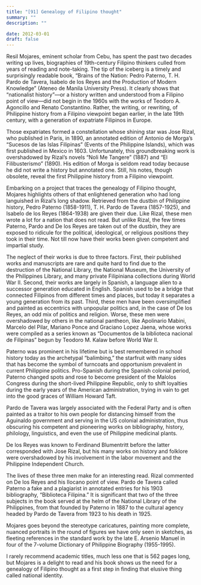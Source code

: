 ```yaml
---
title: "[91] Genealogy of Filipino thought"
summary: ""
description: ""

date: 2012-03-01
draft: false
---
```


Resil Mojares, eminent scholar from Cebu, has spent the past two decades writing up lives, biographies of 19th-century Filipino thinkers culled from years of reading and note-taking. The tip of the iceberg is a timely and surprisingly readable book, “Brains of the Nation: Pedro Paterno, T. H. Pardo de Tavera, Isabelo de los Reyes and the Production of Modern Knowledge” (Ateneo de Manila University Press). It clearly shows that “nationalist history”—or a history written and understood from a Filipino point of view—did not begin in the 1960s with the works of Teodoro A. Agoncillo and Renato Constantino. Rather, the writing, or rewriting, of Philippine history from a Filipino viewpoint began earlier, in the late 19th century, with a generation of expatriate Filipinos in Europe.

Those expatriates formed a constellation whose shining star was Jose Rizal, who published in Paris, in 1890, an annotated edition of Antonio de Morga’s “Sucesos de las Islas Filipinas” (Events of the Philippine Islands), which was first published in Mexico in 1603. Unfortunately, this groundbreaking work is overshadowed by Rizal’s novels “Noli Me Tangere” (1887) and “El Filibusterismo” (1890). His edition of Morga is seldom read today because he did not write a history but annotated one. Still, his notes, though obsolete, reveal the first Philippine history from a Filipino viewpoint.

Embarking on a project that traces the genealogy of Filipino thought, Mojares highlights others of that enlightened generation who had long languished in Rizal’s long shadow. Retrieved from the dustbin of Philippine history, Pedro Paterno (1858-1911), T. H. Pardo de Tavera (1857-1925), and Isabelo de los Reyes (1864-1938) are given their due. Like Rizal, these men wrote a lot for a nation that does not read. But unlike Rizal, the few times Paterno, Pardo and De los Reyes are taken out of the dustbin, they are exposed to ridicule for the political, ideological, or religious positions they took in their time. Not till now have their works been given competent and impartial study.

The neglect of their works is due to three factors. First, their published works and manuscripts are rare and quite hard to find due to the destruction of the National Library, the National Museum, the University of the Philippines Library, and many private Filipiniana collections during World War II. Second, their works are largely in Spanish, a language alien to a successor generation educated in English. Spanish used to be a bridge that connected Filipinos from different times and places, but today it separates a young generation from its past. Third, these men have been oversimplified and painted as eccentrics with unpopular politics and, in the case of De los Reyes, an odd mix of politics and religion. Worse, these men were overshadowed by others in the national pantheon, like Apolinario Mabini, Marcelo del Pilar, Mariano Ponce and Graciano Lopez Jaena, whose works were compiled as a series known as “Documentos de la biblioteca nacional de Filipinas” begun by Teodoro M. Kalaw before World War II.

Paterno was prominent in his lifetime but is best remembered in school history today as the archetypal “balimbing,” the starfruit with many sides that has become the symbol of turncoats and opportunism prevalent in current Philippine politics. Pro-Spanish during the Spanish colonial period, Paterno changed spots and rose to become president of the Malolos Congress during the short-lived Philippine Republic, only to shift loyalties during the early years of the American administration, trying in vain to get into the good graces of William Howard Taft.

Pardo de Tavera was largely associated with the Federal Party and is often painted as a traitor to his own people for distancing himself from the Aguinaldo government and serving in the US colonial administration, thus obscuring his competent and pioneering works on bibliography, history, philology, linguistics, and even the use of Philippine medicinal plants.

De los Reyes was known to Ferdinand Blumentritt before the latter corresponded with Jose Rizal, but his many works on history and folklore were overshadowed by his involvement in the labor movement and the Philippine Independent Church.

The lives of these three men make for an interesting read. Rizal commented on De los Reyes and his Ilocano point of view. Pardo de Tavera called Paterno a fake and a plagiarist in annotated entries for his 1903 bibliography, “Biblioteca Filipina.” It is significant that two of the three subjects in the book served at the helm of the National Library of the Philippines, from that founded by Paterno in 1887 to the cultural agency headed by Pardo de Tavera from 1923 to his death in 1925.

Mojares goes beyond the stereotype caricatures, painting more complete, nuanced portraits in the round of figures we have only seen in sketches, as fleeting references in the standard work by the late E. Arsenio Manuel in four of the 7-volume Dictionary of Philippine Biography (1955-1995).

I rarely recommend academic titles, much less one that is 562 pages long, but Mojares is a delight to read and his book shows us the need for a genealogy of Filipino thought as a first step in finding that elusive thing called national identity.
